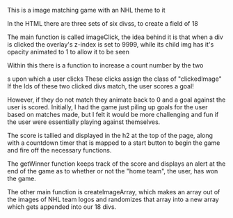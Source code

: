 
This is a image matching game with an NHL theme to it 

In the HTML there are three sets of six divss, to create a field of 18 

The main function is called imageClick, the idea behind it is that when a div is clicked the overlay's 
z-index is set to 9999, while its child img has it's opacity animated to 1 to allow it to be seen 

Within this there is a function to increase a count number by the two <div>s upon which a user clicks
These clicks assign the class of "clickedImage" 
If the Ids of these two clicked divs match, the user scores a goal! 

However, if they do not match they animate back to 0 and a goal against the user is scored. 
Initially, I had the game just piling up goals for the user based on matches made, but I felt it would 
be more challenging and fun if the user were essentially playing against themselves. 

The score is tallied and displayed in the h2 at the top of the page, along with a countdown timer that is 
mapped to a start button to begin the game and fire off the necessary functions.

The getWinner function keeps track of the score and displays an alert at the end of the game as to 
whether or not the "home team", the user, has won the game. 

The other main function is createImageArray, which makes an array out of the images of NHL team logos and 
randomizes that array into a new array which gets appended into our 18 divs.
